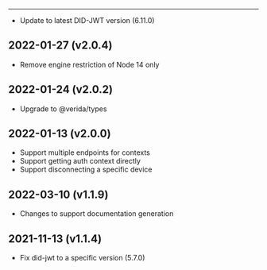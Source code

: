 
-------------------

- Update to latest DID-JWT version (6.11.0)

2022-01-27 (v2.0.4)
-------------------

- Remove engine restriction of Node 14 only

2022-01-24 (v2.0.2)
-------------------

- Upgrade to @verida/types


2022-01-13 (v2.0.0)
-------------------

- Support multiple endpoints for contexts
- Support getting auth context directly
- Support disconnecting a specific device

2022-03-10 (v1.1.9)
-------------------

- Changes to support documentation generation

2021-11-13 (v1.1.4)
-------------------

- Fix did-jwt to a specific version (5.7.0)